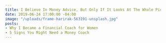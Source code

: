 ```yaml
---
title: I Believe In Money Advice, But Only If It Looks At The Whole Picture
date: 2019-06-24 17:00:00 -04:00
image: "/uploads/frame-harirak-563191-unsplash.jpg"
posts:
- Why I Became a Financial Coach for Women
- 5 Signs You Might Need a Money Coach
---
```


